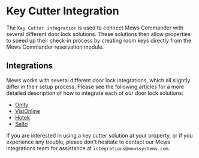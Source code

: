 # Key Cutter Integration

The `Key Cutter integration` is used to connect Mews Commander with several different door lock solutions. These solutions then allow properties to speed up their check-in process by creating room keys directly from the Mews Commander reservation module.

## Integrations

Mews works with several different door lock integrations, which all slightly differ in their setup process. Please see the following articles for a more detailed description of how to integrate each of our door lock solutions:

* [Onity](onity.md)
* [VisiOnline](visionline.md)
* [Hotek](hotek.md)
* [Salto](salto.md)

If you are interested in using a key cutter solution at your property, or if you experience any trouble, please don't hesitate to contact our Mews integrations team for assistance at `integrations@mewssystems.com`.


